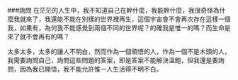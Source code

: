 ###詢問
在茫茫的人生中，我不知道自己在幹什麼，我能幹什麼，我很奇怪為什麼我就來了，我還能不能在別樣的世界裡再生，這個宇宙會不會再次存在這樣一個我，如果有，為何我不能感覺到兩個不同的世界呢？的確我是惟一的嗎？而生命是來了就不會再有的嗎？  

太多太多，太多的讓人不明白，然而作為一個領悟的人，作為一個不是木頭的人，我需要詢問自己，詢問這些問題的答案，即是答案不能解決溫飽，但我還是要詢問，因為我已開悟，我不能允許惟一人生活得不明不白。  

